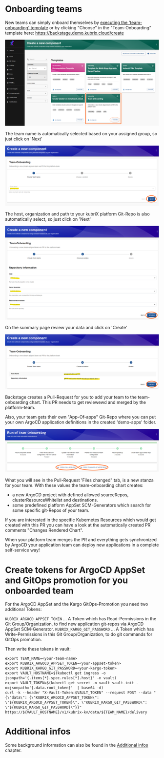 # Onboarding teams

New teams can simply onboard themselves by [executing the 'team-onboarding' template](https://backstage.demo.kubrix.cloud/create/templates/default/team-onboarding) or by clicking "Choose" in the "Team-Onboarding" template here: https://backstage.demo.kubrix.cloud/create

![image](../img/team-onboarding-1.png)

The team name is automatically selected based on your assigned group, so just click on 'Next'

![image](../img/team-onboarding-2.png)

The host, organization and path to your kubriX platform Git-Repo is also automatically select, so just click on 'Next'

![image](../img/team-onboarding-3.png)

On the summary page review your data and click on 'Create'

![image](../img/team-onboarding-4.png)

Backstage creates a Pull-Request for you to add your team to the team-onboarding chart. This PR needs to get reviewewd and merged by the platform-team.

Also, your team gets their own "App-Of-apps" Git-Repo where you can put your own ArgoCD application definitions in the created 'demo-apps' folder.

![image](../img/team-onboarding-5.png)

What you will see in the Pull-Request 'Files changed" tab, is a new stanza for your team.
With these values the team-onboarding chart creates:

* a new ArgoCD project with defined allowed sourceRepos, clusterResourceWhitelist and destinations.
* some predefined platform AppSet SCM-Generators which search for some specific git-Repos of your team.

If you are interested in the specific Kubernetes Resources which would get created with this PR
you can have a look at the automatically created PR comments "Changes Rendered Chart".

When your platform team merges the PR and everything gets synchronized by ArgoCD 
your application team can deploy new applications in a complete self-service way!

# Create tokens for ArgoCD AppSet and GitOps promotion for you onboarded team

For the ArgoCD AppSet and the Kargo GitOps-Promotion you need two additional Tokens:

`KUBRIX_ARGOCD_APPSET_TOKEN` ... A Token which has Read-Permissions in the Git Group/Organization, to find new application git-repos via ArgoCD AppSet SCM-Generator.
`KUBRIX_KARGO_GIT_PASSWORD` ... A Token which has Write-Permissions in this Git Group/Organization, to do git commands for GitOps promotion.

Then write these tokens in vault:

```
export TEAM_NAME=<your-team-name>
export KUBRIX_ARGOCD_APPSET_TOKEN=<your-appset-token>
export KUBRIX_KARGO_GIT_PASSWORD=<your-kargo-token>
export VAULT_HOSTNAME=$(kubectl get ingress -o jsonpath='{.items[*].spec.rules[*].host}' -n vault)
export VAULT_TOKEN=$(kubectl get secret -n vault vault-init -o=jsonpath='{.data.root_token}'  | base64 -d)
curl -k --header "X-Vault-Token:$VAULT_TOKEN" --request POST --data "{\"data\": {\"KUBRIX_ARGOCD_APPSET_TOKEN\": \"${KUBRIX_ARGOCD_APPSET_TOKEN}\", \"KUBRIX_KARGO_GIT_PASSWORD\":
\"${KUBRIX_KARGO_GIT_PASSWORD}\"}}" https://${VAULT_HOSTNAME}/v1/kubrix-kv/data/${TEAM_NAME}/delivery
```

# Additional infos

Some background information can also be found in the [Additional infos](additional-infos.md) chapter.


